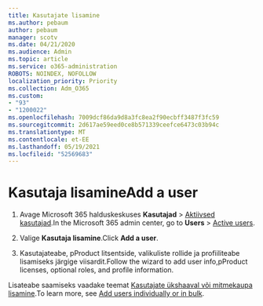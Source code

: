 ```yaml
---
title: Kasutajate lisamine
ms.author: pebaum
author: pebaum
manager: scotv
ms.date: 04/21/2020
ms.audience: Admin
ms.topic: article
ms.service: o365-administration
ROBOTS: NOINDEX, NOFOLLOW
localization_priority: Priority
ms.collection: Adm_O365
ms.custom:
- "93"
- "1200022"
ms.openlocfilehash: 7009dcf86da9d8a3fc8ea2f90ecbff3487f3fc59
ms.sourcegitcommit: 2d617ae59eed0ce8b571339ceefce6473c03b94c
ms.translationtype: MT
ms.contentlocale: et-EE
ms.lasthandoff: 05/19/2021
ms.locfileid: "52569683"
---
```

# <a name="add-a-user"></a><span data-ttu-id="6bd25-102">Kasutaja lisamine</span><span class="sxs-lookup"><span data-stu-id="6bd25-102">Add a user</span></span>

1. <span data-ttu-id="6bd25-103">Avage Microsoft 365 halduskeskuses **Kasutajad** > [Aktiivsed kasutajad](https://admin.microsoft.com/Adminportal/Home?source=applauncher#/users).</span><span class="sxs-lookup"><span data-stu-id="6bd25-103">In the Microsoft 365 admin center, go to **Users** > [Active users](https://admin.microsoft.com/Adminportal/Home?source=applauncher#/users).</span></span>

2. <span data-ttu-id="6bd25-104">Valige **Kasutaja lisamine**.</span><span class="sxs-lookup"><span data-stu-id="6bd25-104">Click **Add a user**.</span></span>

3. <span data-ttu-id="6bd25-105">Kasutajateabe, pProduct litsentside, valikuliste rollide ja profiiliteabe lisamiseks järgige viisardit.</span><span class="sxs-lookup"><span data-stu-id="6bd25-105">Follow the wizard to add user info,pProduct licenses, optional roles, and profile information.</span></span>

<span data-ttu-id="6bd25-106">Lisateabe saamiseks vaadake teemat [Kasutajate ükshaaval või mitmekaupa lisamine](/microsoft-365/admin/add-users/add-users).</span><span class="sxs-lookup"><span data-stu-id="6bd25-106">To learn more, see [Add users individually or in bulk](/microsoft-365/admin/add-users/add-users).</span></span>
